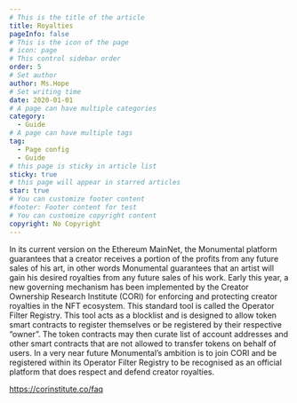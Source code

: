 ```yaml
---
# This is the title of the article
title: Royalties
pageInfo: false
# This is the icon of the page
# icon: page
# This control sidebar order
order: 5
# Set author
author: Ms.Hope
# Set writing time
date: 2020-01-01
# A page can have multiple categories
category:
  - Guide
# A page can have multiple tags
tag:
  - Page config
  - Guide
# this page is sticky in article list
sticky: true
# this page will appear in starred articles
star: true
# You can customize footer content
#footer: Footer content for test
# You can customize copyright content
copyright: No Copyright
---
```


In its current version on the Ethereum MainNet, the Monumental platform guarantees that a creator receives a portion of the profits from any future sales of his art, in other words Monumental guarantees that an artist will gain his desired royalties from any future sales of his work.
Early this year, a new governing mechanism has been implemented by the Creator Ownership Research Institute (CORI) for enforcing and protecting creator royalties in the NFT ecosystem. This standard tool is called the Operator Filter Registry.
This tool acts as a blocklist and is designed to allow token smart contracts to register themselves or be registered by their respective “owner”. The token contracts may then curate list of account addresses and other smart contracts that are not allowed to transfer tokens on behalf of users. 
In a very near future Monumental’s ambition is to join CORI and be registered within its Operator Filter Registry to be recognised as an official platform that does respect and defend creator royalties. 


https://corinstitute.co/faq

